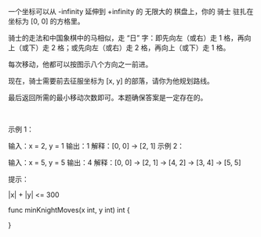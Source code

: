 一个坐标可以从 -infinity 延伸到 +infinity 的 无限大的 棋盘上，你的 骑士 驻扎在坐标为 [0, 0] 的方格里。

骑士的走法和中国象棋中的马相似，走 “日” 字：即先向左（或右）走 1 格，再向上（或下）走 2 格；或先向左（或右）走 2 格，再向上（或下）走 1 格。

每次移动，他都可以按图示八个方向之一前进。



现在，骑士需要前去征服坐标为 [x, y] 的部落，请你为他规划路线。

最后返回所需的最小移动次数即可。本题确保答案是一定存在的。

 

示例 1：

输入：x = 2, y = 1
输出：1
解释：[0, 0] → [2, 1]
示例 2：

输入：x = 5, y = 5
输出：4
解释：[0, 0] → [2, 1] → [4, 2] → [3, 4] → [5, 5]
 

提示：

|x| + |y| <= 300


func minKnightMoves(x int, y int) int {

}
